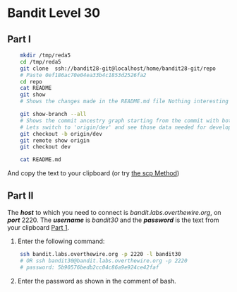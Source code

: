 # Bandit Level 30
## Part I

```bash
    mkdir /tmp/reda5
    cd /tmp/reda5
    git clone  ssh://bandit28-git@localhost/home/bandit28-git/repo
    # Paste 0ef186ac70e04ea33b4c1853d2526fa2
    cd repo
    cat README
    git show
    # Shows the changes made in the README.md file Nothing interesting
```
```bash
    git show-branch --all
    # Shows the commit ancestry graph starting from the commit with both remote-tracking branches and local branches.
    # Lets switch to 'origin/dev' and see those data needed for development
    git checkout -b origin/dev
    git remote show origin
    git checkout dev
```
```bash
    cat README.md
```

And copy the text to your clipboard (or try [the scp Method](https://github.com/Reda-BELHAJ/OverTheWire/blob/main/Bandit/Bandit0-9/Level1.md#part-i))
## Part II

The ***host*** to which you need to connect is *bandit.labs.overthewire.org*, on ***port*** 2220. The ***username*** is *bandit30* and the ***password*** is the text from your clipboard [Part 1](https://github.com/Reda-BELHAJ/OverTheWire/blob/main/Bandit/Bnadit21-34/Level30.md#part-i). 

1. Enter the following command:  

```bash
	ssh bandit.labs.overthewire.org -p 2220 -l bandit30
	# OR ssh bandit30@bandit.labs.overthewire.org -p 2220
	# password: 5b90576bedb2cc04c86a9e924ce42faf
```
2. Enter the password as shown in the comment of bash.
